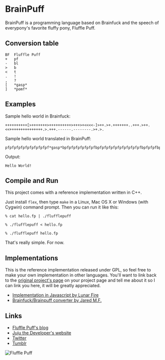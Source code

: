 BrainPuff
=========

BrainPuff is a programming language based on Brainfuck and the speech of everypony's favorite fluffy pony, Fluffle Puff.

Conversion table
----------------
```
BF  Fluffle Puff
+   pf
-   bl
>   b
<   t
.   !
,   ?
[   *gasp*
]   *pomf*
```
Examples
--------
Sample hello world in Brainfuck:
```
++++++++++[>+++++++>++++++++++>+++>+<<<<-]>++.>+.+++++++..+++.>++.<<+++++++++++++++.>.+++.------.--------.>+.>.
```

Sample hello world translated in BrainPuff:
```
pfpfpfpfpfpfpfpfpfpf*gasp*bpfpfpfpfpfpfpfbpfpfpfpfpfpfpfpfpfpfbpfpfpfbpfttttbl*pomf*bpfpf!bpf!pfpfpfpfpfpfpf!!pfpfpf!bpfpf!ttpfpfpfpfpfpfpfpfpfpfpfpfpfpfpf!b!pfpfpf!blblblblblbl!blblblblblblblbl!bpf!b!
```

Output:
```
Hello World!
```
Compile and Run
---------------
This project comes with a reference implementation written in C++.

Just install ```flex```, then type ```make``` in a Linux, Mac OS X or Windows (with Cygwin) command prompt. Then you can run it like this:
```
% cat hello.fp | ./flufflepuff
```
```
% ./flufflepuff < hello.fp
```
```
% ./flufflepuff hello.fp
```
That's really simple. For now.

Implementations
---------------
This is the reference implementation released under GPL, so feel free to make your own implementation in other languages. You'll want to link back to the [original project's page](https://github.com/juju2143/flufflepuff) on your project page and tell me about it so I can link you here, it will be greatly appreciated.

* [Implementation in Javascript by Lunar Fire](http://lunarfire.info/brainpuff/)
* [Brainfuck/Brainpuff converter by Jared M.F.](https://gist.github.com/JaredMFProgramming/a914a5a22cb893c913ec7c0a84d602d2)

Links
-----
* [Fluffle Puff's blog](http://askflufflepuff.tumblr.com)
* [Juju the Developer's website](http://juju2143.ca)
* [Twitter](http://twitter.com/juju2143)
* [Tumblr](http://toasters,rocks)

![Fluffle Puff](http://th02.deviantart.net/fs70/PRE/i/2013/110/f/6/fluffle_puff_by_mixermike622-d4l5y4r.png "Fluffle Puff")
